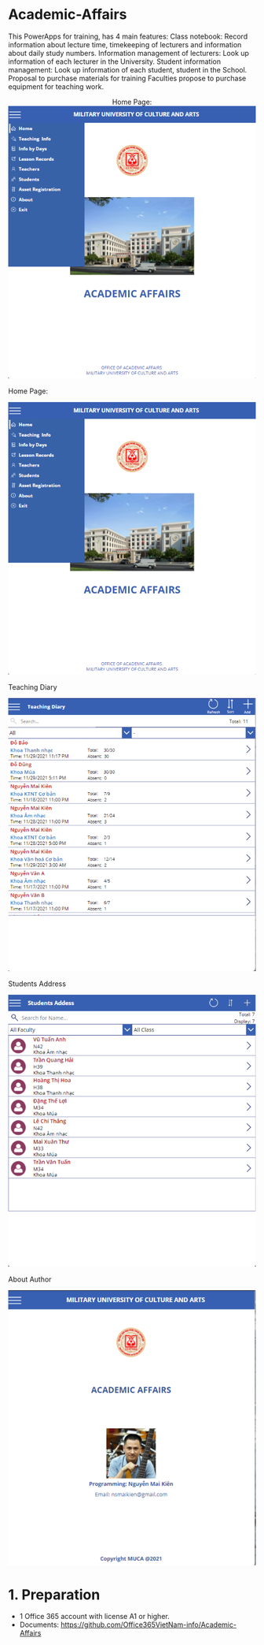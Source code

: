 # Academic-Affairs
This PowerApps for training, has 4 main features: Class notebook: Record information about lecture time, timekeeping of lecturers and information about daily study numbers. Information management of lecturers: Look up information of each lecturer in the University. Student information management: Look up information of each student, student in the School. Proposal to purchase materials for training Faculties propose to purchase equipment for teaching work.

<p align="center"> Home Page:
  <img src="https://github.com/Office365VietNam-info/Academic-Affairs/blob/main/Images/1.png">
</p>

Home Page:

![Home Page](https://github.com/Office365VietNam-info/Academic-Affairs/blob/main/Images/1.png?raw=true)

Teaching Diary

![Teaching Diary](https://github.com/Office365VietNam-info/Academic-Affairs/blob/main/Images/2.png?raw=true)

Students Address

![Students Address](https://github.com/Office365VietNam-info/Academic-Affairs/blob/main/Images/3.png?raw=true)

About Author

![About Author](https://github.com/Office365VietNam-info/Academic-Affairs/blob/main/Images/4.png?raw=true)


# 1. Preparation
- 1 Office 365 account with license A1 or higher.
- Documents: https://github.com/Office365VietNam-info/Academic-Affairs

